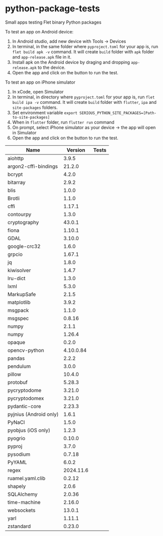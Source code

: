 # python-package-tests
Small apps testing Flet binary Python packages

To test an app on Android device:
1. In Android studio, add new device with Tools -> Devices
2. In terminal, in the same folder where `pyproject.toml` for your app is, run `flet build apk -v` command. It will create `build` folder with `apk` folder and `app-release.apk` file in it.
3. Install apk on the Android device by draging and dropping `app-release.apk` to the device. 
4. Open the app and click on the button to run the test.

To test an app on iPhone simulator
1. In xCode, open Simulator
2. In terminal, in directory where `pyproject.toml` for your app is, run `flet build ipa -v` command. It will create `build` folder with    `flutter`, `ipa` and `site-packages` folders.
3. Set environment variable `export SERIOUS_PYTHON_SITE_PACKAGES=[Path-to-site-packages]`
4. When in `flutter` folder, run `flutter run` command
5. On prompt, select iPhone simulator as your device -> the app will open in Simulator
4. Open the app and click on the button to run the test.

| Name          | Version      | Tests |
|---------------|--------------|-----|
| aiohttp       | 3.9.5 |     |
| argon2-cffi-bindings | 21.2.0 | |
| bcrypt | 4.2.0 | |
| bitarray | 2.9.2 | |
| blis | 1.0.0 | |
| Brotli | 1.1.0 | |
| cffi | 1.17.1 | |
| contourpy | 1.3.0 | |
| cryptography | 43.0.1 | |
| fiona | 1.10.1 | |
| GDAL | 3.10.0 | |
| google-crc32 | 1.6.0 | |
| grpcio | 1.67.1 | |
| jq | 1.8.0 | |
| kiwisolver | 1.4.7 | |
| lru-dict | 1.3.0 | |
| lxml | 5.3.0 | |
| MarkupSafe | 2.1.5 | |
| matplotlib | 3.9.2 | |
| msgpack | 1.1.0 | |
| msgspec | 0.8.16 | |
| numpy | 2.1.1 | |
| numpy | 1.26.4 | |
| opaque | 0.2.0 | |
| opencv-python | 4.10.0.84 | |
| pandas | 2.2.2 | |
| pendulum | 3.0.0 | |
| pillow | 10.4.0 | |
| protobuf | 5.28.3 | |
| pycryptodome | 3.21.0 | |
| pycryptodomex | 3.21.0 | |
| pydantic-core | 2.23.3 | |
| pyjnius (Android only) | 1.6.1 | |
| PyNaCl | 1.5.0 | |
| pyobjus (iOS only) | 1.2.3 | |
| pyogrio | 0.10.0 | |
| pyproj | 3.7.0 | |
| pysodium | 0.7.18 | |
| PyYAML | 6.0.2 | |
| regex | 2024.11.6 | |
| ruamel.yaml.clib | 0.2.12 | |
| shapely | 2.0.6 | |
| SQLAlchemy | 2.0.36 | |
| time-machine | 2.16.0 | |
| websockets | 13.0.1 | |
| yarl | 1.11.1 | |
| zstandard | 0.23.0 | |